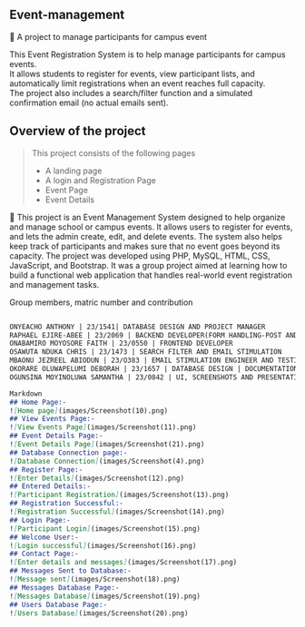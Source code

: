 ## Event-management
🔗 A project to manage participants for campus event 
  
This Event Registration System is to help manage participants for campus events.  
It allows students to register for events, view participant lists, and automatically limit registrations when an event reaches full capacity.  
The project also includes a search/filter function and a simulated confirmation email (no actual emails sent).

## Overview of the project
>This project consists of the following pages
>- A landing page
>- A login and Registration Page
>- Event Page
>- Event Details 


🔗 This project is an Event Management System designed to help organize and manage school or campus events. 
It allows users to register for events, and lets the admin create, edit, and delete events. 
The system also helps keep track of participants and makes sure that no event goes beyond its capacity. 
The project was developed using PHP, MySQL, HTML, CSS, JavaScript, and Bootstrap. 
It was a group project aimed at learning how to build a functional web application that handles real-world event registration and management tasks.

Group members, matric number and contribution
```markdown

ONYEACHO ANTHONY | 23/1541| DATABASE DESIGN AND PROJECT MANAGER
RAPHAEL EJIRE-ABEE | 23/2069 | BACKEND DEVELOPER(FORM HANDLING-POST AND DATA DISPLAY-GET) AND DATABASE DESIGN
ONABAMIRO MOYOSORE FAITH | 23/0550 | FRONTEND DEVELOPER
OSAWUTA NDUKA CHRIS | 23/1473 | SEARCH FILTER AND EMAIL STIMULATION
MBAONU JEZREEL ABIODUN | 23/O383 | EMAIL STIMULATION ENGINEER AND TESTING
OKORARE OLUWAPELUMI DEBORAH | 23/1657 | DATABASE DESIGN | DOCUMENTATION, README, AND GIT REPOSITORY
OGUNSINA MOYINOLUWA SAMANTHA | 23/0842 | UI, SCREENSHOTS AND PRESENTATION

Markdown
## Home Page:-
![Home page](images/Screenshot(10).png)
## View Events Page:-
![View Events Page](images/Screenshot(11).png)
## Event Details Page:-
![Event Details Page](images/Screenshot(21).png)
## Database Connection page:-
![Database Connection](images/Screenshot(4).png)
## Register Page:-
![Enter Details](images/Screenshot(12).png)
## Entered Details:-
![Participant Registration](images/Screenshot(13).png)
## Registration Successful:-
![Registration Successful](images/Screenshot(14).png)
## Login Page:-
![Participant Login](images/Screenshot(15).png)
## Welcome User:-
![Login successful](images/Screenshot(16).png)
## Contact Page:-
![Enter details and messages](images/Screenshot(17).png)
## Messages Sent to Database:-
![Message sent](images/Screenshot(18).png)
## Messages Database Page:-
![Messages Database](images/Screenshot(19).png)
## Users Database Page:-
![Users Database](images/Screenshot(20).png)



